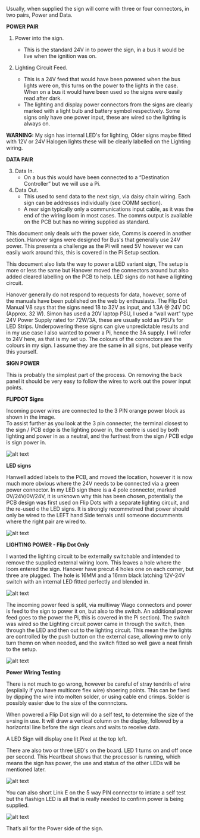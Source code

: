 Usually, when supplied the sign will come with three or four connectors, in two pairs, Power and Data.

**POWER PAIR**

1. Power into the sign.
   - This is the standard 24V in to power the sign, in a bus it would be live when the ignition was on.

2.	Lighting Circuit Feed.
     - This is a 24V feed that would have been powered when the bus lights were on, this turns on the power to the lights in the case.  When on a bus it would have been used so the signs were easily read after dark.
     - The lighting and display power connectors from the signs are clearly marked with a light bulb and battery symbol respectively.   Some signs only have one power input, these are wired so the lighting is always on.

**WARNING:** My sign has internal LED's for lighting, Older signs maybe fitted with 12V or 24V  Halogen lights  these will be clearly labelled on the Lighting wiring.

**DATA PAIR**

3.	Data In.
     - On a bus this would have been connected to a “Destination Controller” but we will use a Pi.
4.	Data Out.
     - This used to send data to the next sign, via daisy chain wiring.  Each sign can be addresses individually (see COMM section).
    - A rear sign typically only a communications input cable, as it was the end of the wiring loom in most cases.    The comms output is available on the PCB but has no wiring supplied  as standard.

This document only deals with the power side, Comms is coered in another section.    Hanover signs were designed for Bus's that generally use 24V power.  This presents a challenge as the Pi will need 5V however we can easily work around this, this is covered in the Pi Setup section.

This document also lists the way to power a LED variant sign, The setup is more or less the same but Hanover moved the connectors around but also added cleared labelling on the PCB to help.  LED signs do not have a lighting circuit.

Hanover generally do not respond to requests for data, however, some of the manuals have been published on the web by enthusiasts.  The Flip Dot Manual V8 says that the signs need 18 to 32V as input, and 1.3A @ 24V DC (Approx. 32 W).
Simon has used a 20V laptop PSU, I used a “wall wart” type 24V Power Supply rated for 72W/3A, these are usually sold as PSU’s for LED Strips.  Underpowering these signs can give unpredictable results and in my use case I also wanted to power a Pi, hence the 3A supply.
I will refer to 24V here, as that is my set up.   The colours of the connectors are the colours in my sign.   I assume they are the same in all signs, but please verify this yourself. 

**SIGN POWER**

This is probably the simplest part of the process.  On removing the back panel it should be very easy to follow the wires to work out the power input points.  

**FLIPDOT Signs**

Incoming power wires are connected to the 3 PIN orange power block as shown in the image.  
To assist further as you look at the 3 pin connecter, the terminal closest to the sign / PCB edge is the lighting power in, the centre is used by both lighting and power in as a neutral, and the furthest from the sign / PCB edge is sign power in.

![alt text](https://github.com/gjchester/Hanover-Display-Flip-Dot-Local-Aircraft-Tracker-Hardware-Setup/blob/main/Sign%20Electrics/FlipDot%20Wiring.jpg)


**LED signs**

Hanwell added labels to the PCB, and moved the location, however it is now much more obvious where the 24V needs to be connected via a green power connector.  In my LED sign there is a 4 pole connector, marked 0V/24V/0V/24V,  it is unknown why this has been chosen, potentially the PCB design was first used on Flip Dots with a separate lighting circuit, and the re-used o the LED signs. It is strongly recommetned that power should only be wired to the LEFT hand Side ternals until someone documments where the right pair are wired to.

![alt text](https://github.com/gjchester/Hanover-Display-Flip-Dot-Local-Aircraft-Tracker-Hardware-Setup/blob/main/Sign%20Electrics/LEDDot%20Wiring.jpg)

**LIGHTING POWER - Flip Dot Only**

I wanted the lighting circuit to be externally switchable and intended to remove the supplied external wiring loom.  This leaves a hole where the loom entered the sign.  Hanover have precut 4 holes one on each corner, but three are plugged.   The hole is 16MM and a 16mm black latching 12V-24V switch with an internal LED fitted perfectly and blended in.

![alt text](https://github.com/gjchester/Hanover-Display-Flip-Dot-Local-Aircraft-Tracker-Hardware-Setup/blob/main/Sign%20Electrics/Button.jpg)

The incoming power feed is split, via multiway Wago connectors and power is feed to the sign to power it on, but also to the switch.  An additional power feed goes to the power the Pi, this is covered in the  Pi section).   The switch was wired so the Lighting circuit power came in through the switch, then through the LED and then out to the lighting circuit.  This mean the the lights are controlled by the push button on the external case, allowing mw to only turn themn on when needed,  and the switch fitted so well gave a neat finish to the setup.

![alt text](https://github.com/gjchester/Hanover-Display-Flip-Dot-Local-Aircraft-Tracker-Hardware-Setup/blob/main/Sign%20Electrics/SwitchWiring.jpg?raw=true)


**Power Wiring Testing**

There is not much to go wrong, however be careful of stray tendrils of wire (espiially if you have multicore flex wire) shoering points.  This can be fixed by dipping the wire into molten solder, or using cable end crimps.  Solder is possibly easier due to the size of the connnctors.

When powered a Flip Dot sign will do a self test, to determine the size of the s=sing in use.   It will draw a vertical column  on the display, followed by a horizontal line before the sign clears and waits to receive data. 

A LED Sign will display one lit Pixel at the top left.

There are also two or three LED's on the board.   LED 1 turns on and off once per second. This Heartbeat shows that the processor is running, which means the sign has power, the use and status of the other LEDs will be mentioned later. 

![alt text](https://github.com/gjchester/Hanover-Display-Flip-Dot-Local-Aircraft-Tracker-Hardware-Setup/blob/main/Sign%20Electrics/StatusLED.jpg)

You can also short Link E on the 5 way PIN connector to intiate a self test but the  flashign LED is all that is really needed to confirm power is being supplied.

![alt text](https://github.com/gjchester/Hanover-Display-Flip-Dot-Local-Aircraft-Tracker-Hardware-Setup/blob/main/Sign%20Electrics/JumperLK3.jpg)


That’s all for the Power side of the sign.


